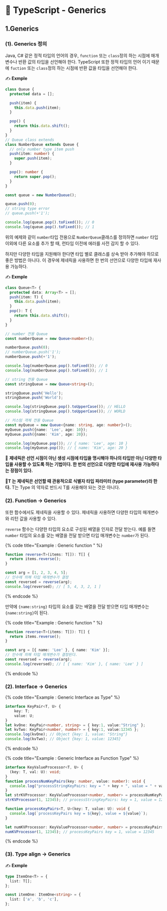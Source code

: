 # 📄 TypeScript - Generics

## 1.Generics

### \(1\). Generics 정의

Java, C\# 같은 정적 타입의 언어의 경우, `function` 또는 `class`정의 하는 시점에 매개변수나 반환 값의 타입을 선언해야 한다. TypeScript 또한 정적 타입의 언어 이기 때문에 `fuction` 또는 `class`정의 하는 시점에 반환 값을 타입을 선언해야 한다.

✍ **Exmple**

```typescript
class Queue { 
  protected data = [];

  push(item) {
    this.data.push(item);
  }

  pop() {
    return this.data.shift();
  }
}
// Queue class extends 
class NumberQueue extends Queue {
  // only number type item push
  push(item: number) {
    super.push(item);
  }

  pop(): number {
    return super.pop();
  }
}

const queue = new NumberQueue();

queue.push(0);
// string type error
// queue.push(+'1'); 

console.log(queue.pop().toFixed()); // 0
console.log(queue.pop().toFixed()); // 1
```

위의 예제와 같이 `number`타입 전용으로 `NumberQueue`클래스를 정의하면 `number` 타입  이외에 다른 요소를 추가 할 때, 런타임 이전에 에러를 사전 감지 할 수 있다. 

하지만 다양한 타입을 지원해야 한다면 타입 별로 클래스를 상속 받아 추가해야 하므로 좋은 방법은 아니다. 이 경우에 제네릭을 사용하면 한 번의 선언으로 다양한 타입에 재사용 가능하다.

✍ **Exmple**

```typescript
class Queue<T> {
  protected data: Array<T> = [];
  push(item: T) {
    this.data.push(item);
  }
  pop(): T {
    return this.data.shift();
  }
}

// number 전용 Queue
const numberQueue = new Queue<number>();

numberQueue.push(0);
// numberQueue.push('1'); 
numberQueue.push(+'1');   

console.log(numberQueue.pop().toFixed()); // 0
console.log(numberQueue.pop().toFixed()); // 1

// string 전용 Queue
const stringQueue = new Queue<string>();

stringQueue.push('Hello');
stringQueue.push('World');

console.log(stringQueue.pop().toUpperCase()); // HELLO
console.log(stringQueue.pop().toUpperCase()); // WORLD

// 커스텀 객체 전용 Queue
const myQueue = new Queue<{name: string, age: number}>();
myQueue.push({name: 'Lee', age: 10});
myQueue.push({name: 'Kim', age: 20});

console.log(myQueue.pop()); // { name: 'Lee', age: 10 }
console.log(myQueue.pop()); // { name: 'Kim', age: 20 }
```

🤚 **제네릭은 선언 시점이 아닌 생성 시점에 타입을 명시해야 하나의 타입만 아닌 다양한 타입을 사용할 수 있도록 하는 기법이다. 한 번의 선언으로 다양한 타입에 재사용 가능하다는 장점이 있다.**

🤚**T 는 제네릭은 선언할 때  관용적으로 식별자 타입 파라미터 \(type  parameter\)라 한다.** T는 Type 의 약자로 반드시 T를 사용해야 돠는 것은 아니다.



### \(2\). **Function →** Generics

또한 함수에서도 제네릭을 사용할 수 있다. 제네릭을 사용하면 다양한 타입의 매개변수와 리턴 값을 사용할 수 있다.

`reverse` 함수는 다양한 타입의 요소로 구성된 배열을 인자로 전달 받는다.  예를 들면 `number` 타입의 요소를 갖는 배열을 전달 받으면 타입 매개변수는 `number`가 된다.

{% code title="Example : Generic function " %}
```typescript
function reverse<T>(items: T[]): T[] {
  return items.reverse();
}

const arg = [1, 2, 3, 4, 5];
// 인수에 의해 타입 매개변수가 결정
const reversed = reverse(arg);
console.log(reversed); // [ 5, 4, 3, 2, 1 ]
```
{% endcode %}

만약에 `{name:string}` 타입의 요소를 갖는 배열을 전달 받으면 타입 매개변수는 `{name:string}`이 된다.

{% code title="Example : Generic function " %}
```typescript
function reverse<T>(items: T[]): T[] {
  return items.reverse();
}

const arg = [{ name: 'Lee' }, { name: 'Kim' }];
// 인수에 의해 타입 매개변수가 결정된다.
const reversed = reverse(arg);
console.log(reversed); // [ { name: 'Kim' }, { name: 'Lee' } ]
```
{% endcode %}

### \(2\). Interface → Generics

{% code title="Example : Generic Interface as Type" %}
```typescript
interface KeyPair<T, U> {
    key: T;
    value: U;
}
let kvOne: KeyPair<number, string> = { key:1, value:"String" };
let kvTwo: KeyPair<number, number> = { key:1, value:12345 };
console.log(kvOne); // Object {key: 1, value: "String"}
console.log(kvTwo); // Object {key: 1, value: 12345}

```
{% endcode %}

{% code title="Example : Generic Interface as Function Type" %}
```typescript
interface KeyValueProcessor<T, U> {
  (key: T, val: U): void;
}
function processNumKeyPairs(key: number, value: number): void {
  console.log("processStringKeyPairs: key = " + key + ", value = " + value);
}
let strKVProcessor: KeyValueProcessor<number, number> = processNumKeyPairs;
strKVProcessor(1, 12345); // processStringKeyPairs: key = 1, value = 12345

function processKeyPairs<T, U>(key: T, value: U): void {
  console.log(`processKeyPairs key = ${key}, value = ${value}`);
}

let numKVProcessor: KeyValueProcessor<number, number> = processKeyPairs;
numKVProcessor(1, 12345); // processKeyPairs key = 1, value = 12345
```
{% endcode %}

### \(3\). Type align → Generics

✍ **Exmple**

```typescript
type ItemOne<T> = {
  list: T[];
};

const itemOne: ItemOne<string> = {
  list: ['a', 'b', 'c'],
};
```



